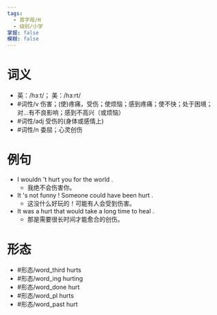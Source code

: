 ```yaml
---
tags:
  - 首字母/H
  - 级别/小学
掌握: false
模糊: false
---
```

# 词义
- 英：/hɜːt/； 美：/hɜːrt/
- #词性/v  伤害；(使)疼痛，受伤；使烦恼；感到疼痛；使不快；处于困境；对…有不良影响；感到不高兴（或烦恼）
- #词性/adj  受伤的(身体或感情上)
- #词性/n  委屈；心灵创伤
# 例句
- I wouldn 't hurt you for the world .
	- 我绝不会伤害你。
- It 's not funny ! Someone could have been hurt .
	- 这没什么好玩的！可能有人会受到伤害。
- It was a hurt that would take a long time to heal .
	- 那是需要很长时间才能愈合的创伤。
# 形态
- #形态/word_third hurts
- #形态/word_ing hurting
- #形态/word_done hurt
- #形态/word_pl hurts
- #形态/word_past hurt
